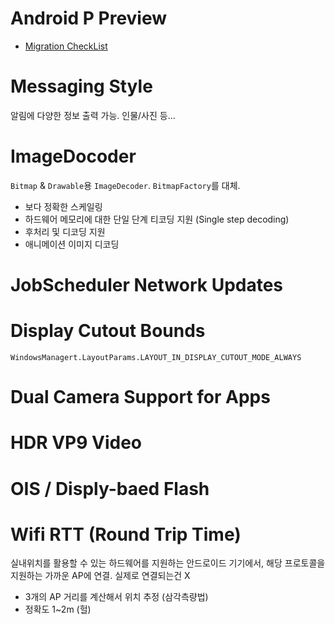 Android P Preview
====
* [Migration CheckList](https://developer.android.com/distribute/best-practices/develop/target-sdk)

# Messaging Style
알림에 다양한 정보 출력 가능. 인물/사진 등...

# ImageDocoder
`Bitmap` & `Drawable`용 `ImageDecoder`. `BitmapFactory`를 대체.
* 보다 정확한 스케일링
* 하드웨어 메모리에 대한 단일 단계 티코딩 지원 (Single step decoding)
* 후처리 및 디코딩 지원
* 애니메이션 이미지 디코딩

# JobScheduler Network Updates

# Display Cutout Bounds
`WindowsManagert.LayoutParams.LAYOUT_IN_DISPLAY_CUTOUT_MODE_ALWAYS`

# Dual Camera Support for Apps

# HDR VP9 Video

# OIS / Disply-baed Flash

# Wifi RTT (Round Trip Time)
실내위치를 활용할 수 있는 하드웨어를 지원하는 안드로이드 기기에서, 해당 프로토콜을 지원하는 가까운 AP에 연결. 실제로 연결되는건 X
* 3개의 AP 거리를 계산해서 위치 추정 (삼각측량법)
* 정확도 1~2m (헐)